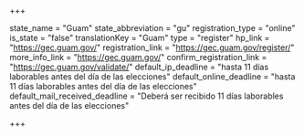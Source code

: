 +++

state_name = "Guam"
state_abbreviation = "gu"
registration_type = "online"
is_state = "false"
translationKey = "Guam"
type = "register"
hp_link = "https://gec.guam.gov/"
registration_link = "https://gec.guam.gov/register/"
more_info_link = "https://gec.guam.gov/"
confirm_registration_link = "https://gec.guam.gov/validate/"
default_ip_deadline = "hasta 11 días laborables antes del día de las elecciones"
default_online_deadline = "hasta 11 días laborables antes del día de las elecciones"
default_mail_received_deadline = "Deberá ser recibido 11 días laborables antes del día de las elecciones"

+++